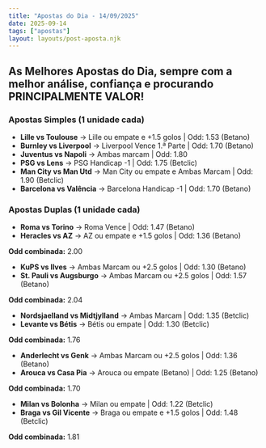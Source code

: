 ```yaml
---
title: "Apostas do Dia - 14/09/2025"
date: 2025-09-14
tags: ["apostas"]
layout: layouts/post-aposta.njk
---
```


## As Melhores Apostas do Dia, sempre com a melhor análise, confiança e procurando PRINCIPALMENTE VALOR!
### Apostas Simples (1 unidade cada)

- **Lille vs Toulouse** → Lille ou empate e +1.5 golos | Odd: 1.53 (Betano)
- **Burnley vs Liverpool** → Liverpool Vence 1.ª Parte | Odd: 1.70 (Betano)
- **Juventus vs Napoli** → Ambas marcam | Odd: 1.80  
- **PSG vs Lens** → PSG Handicap -1 | Odd: 1.75 (Betclic)
- **Man City vs Man Utd** → Man City ou empate e Ambas Marcam | Odd: 1.90 (Betclic)
- **Barcelona vs Valência** → Barcelona Handicap -1 | Odd: 1.70 (Betano)


### Apostas Duplas (1 unidade cada)

- **Roma vs Torino** → Roma Vence | Odd: 1.47 (Betano)
- **Heracles vs AZ** → AZ ou empate e +1.5 golos | Odd: 1.36 (Betano)

**Odd combinada:** 2.00

- **KuPS vs Ilves** → Ambas Marcam ou +2.5 golos | Odd: 1.30 (Betano)
- **St. Pauli vs Augsburgo** → Ambas Marcam ou +2.5 golos | Odd: 1.57 (Betano)

**Odd combinada:** 2.04

- **Nordsjaelland vs Midtjylland** → Ambas Marcam | Odd: 1.35 (Betclic)
- **Levante vs Bétis** → Bétis ou empate | Odd: 1.30 (Betclic)

**Odd combinada:** 1.76

- **Anderlecht vs Genk** → Ambas Marcam ou +2.5 golos | Odd: 1.36 (Betano)
- **Arouca vs Casa Pia** → Arouca ou empate (Betano) | Odd: 1.25 (Betano)

**Odd combinada:** 1.70 

- **Milan vs Bolonha** → Milan ou empate | Odd: 1.22 (Betclic)
- **Braga vs Gil Vicente** → Braga ou empate e +1.5 golos | Odd: 1.48 (Betclic)

**Odd combinada:** 1.81
